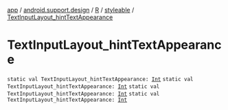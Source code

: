 [app](../../../index.md) / [android.support.design](../../index.md) / [R](../index.md) / [styleable](index.md) / [TextInputLayout_hintTextAppearance](.)

# TextInputLayout_hintTextAppearance

`static val TextInputLayout_hintTextAppearance: `[`Int`](https://kotlinlang.org/api/latest/jvm/stdlib/kotlin/-int/index.html)
`static val TextInputLayout_hintTextAppearance: `[`Int`](https://kotlinlang.org/api/latest/jvm/stdlib/kotlin/-int/index.html)
`static val TextInputLayout_hintTextAppearance: `[`Int`](https://kotlinlang.org/api/latest/jvm/stdlib/kotlin/-int/index.html)
`static val TextInputLayout_hintTextAppearance: `[`Int`](https://kotlinlang.org/api/latest/jvm/stdlib/kotlin/-int/index.html)